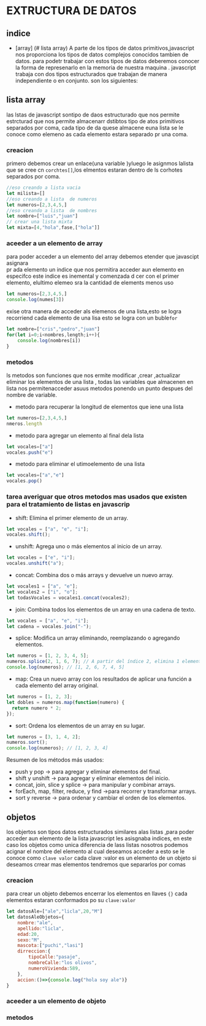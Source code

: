 # EXTRUCTURA DE DATOS
## indice
- [array] (# lista array)
A parte de los tipos de datos primitivos,javascript nos proporciona los tipos de datos
complejos conocidos tambien de datos. para podetr trabajar con estos tipos de datos deberemos conocer la 
forma de represenarlo en la memoria de nuestra maquina .
javascript trabaja con dos tipos estructurados que trabajan de manera independiente o en conjunto.
son los siguientes:

## lista array
las lstas de javascript sontipo de daos estructurado que nos permite estrcturad que nos permite almacenarr dstibtos tipo de atos primitivos
separados por coma, cada tipo de da quese almacene euna lista se le conoce como elemeno as cada elemento estara separado pr una coma.

### creacion
primero debemos crear un enlace(una variable )yluego le asignmos lalista que se cree cn `corchtes[]`,los
elmentos estaran dentro  de ls corhotes separados por coma.
```js
//eso creando a lista vacia
let milista=[]
//eso creando a lista  de numeros
let numeros=[2,3,4,5,]
//eso creando a lista  de nombres
let nombre=["luis","juan"]
// crear una lista mixta
let mixta=[4,"hola",fase,["hola"]]
```
### aceeder a un elemento de array
para poder acceder a un elemento del array debemos etender que javascipt asignara  
pr ada elemento un indice que nos permitira acceder  aun elemento  en especifco este indice  es inemental
y comenzada d cer con el primer elemento, elultimo elemeo sra la cantidad 
de elements menos uso
```js
let numeros=[2,3,4,5,]
console.log(numes[3])

```
exise otra manera  de acceder als elemenos  de una lista,esto se 
logra recorriend cada elemento de una lisa  esto se logra  con un buble`for`
```js
let nombre=["cris","pedro","juan"]
for(let i=0;i<nombres,length;i++){
    console.log(nombres[i])
}
```
### metodos
ls metodos son funciones que nos ermite modificar ,crear ,actualizar
eliminar los elementos de una lista , todas las variables que almacenen 
en lista nos permitenacceder asuus metodos ponendo un punto despues 
del nombre de variable.
- metodo para recuperar la longitud de elementos que iene una lista
```js
let numeros=[2,3,4,5,]
nmeros.length
```
- metodo para agregar un elemento al final dela lista
```js
let vocales=["a"]
vocales.push("e")
```
- metodo para eliminar el utimoelemento de una lista
```js
let vocales=["a","e"]
vocales.pop()
```

### tarea averiguar que otros metodos mas usados que existen para el tratamiento de listas en javascrip
- shift: Elimina el primer elemento de un array.
```js
let vocales = ["a", "e", "i"];
vocales.shift();
```
- unshift: Agrega uno o más elementos al inicio de un array.
```js
let vocales = ["e", "i"];
vocales.unshift("a");
```
- concat: Combina dos o más arrays y devuelve un nuevo array.
```js
let vocales1 = ["a", "e"];
let vocales2 = ["i", "o"];
let todasVocales = vocales1.concat(vocales2);

```
- join: Combina todos los elementos de un array en una cadena de texto.
```js
let vocales = ["a", "e", "i"];
let cadena = vocales.join("-");

```
- splice: Modifica un array eliminando, reemplazando o agregando elementos.

```js
let numeros = [1, 2, 3, 4, 5];
numeros.splice(2, 1, 6, 7); // A partir del índice 2, elimina 1 elemento y agrega 6 y 7
console.log(numeros); // [1, 2, 6, 7, 4, 5]
```
- map: Crea un nuevo array con los resultados de aplicar una función a cada elemento del array original.

```js
let numeros = [1, 2, 3];
let dobles = numeros.map(function(numero) {
  return numero * 2;
});
```
- sort: Ordena los elementos de un array en su lugar.
```js
let numeros = [3, 1, 4, 2];
numeros.sort();
console.log(numeros); // [1, 2, 3, 4]
```


Resumen de los métodos más usados:
- push y pop  -> para agregar y eliminar elementos del final.
- shift y unshift   -> para agregar y eliminar elementos del inicio.
- concat, join, slice y splice  -> para manipular y combinar arrays.
- forEach, map, filter, reduce, y find  ->para recorrer y transformar arrays.
- sort y reverse -> para ordenar y cambiar el orden de los elementos.

## objetos
los objertos son tipos datos estructurados similares alas listas ,para
poder acceder aun elemento de la lista javascript les asisgnaba
indices, en este caso los objetos como unica diferencia de lass
listas nosotros podemos acignar el nombre del elemento al cual 
deseamos acceder a esto se le conoce como 
`clave valor`
cada clave :valor es un elemento de un objeto si deseamos crrear mas 
elementos tendremos que separarlos por comas
### creacion
para crear un objeto debemos encerrar los elementos en llaves `{}`
cada elementos estaran conformados po su `clave:valor`
```js
let datosAle=["ale","licla",20,"M"]
let datosAleObjetos={
    nombre:"ale",
    apellido:"licla",
    edad:20,
    sexo:"M",
    mascota:["puchi","lasi"]
    dirreccion:{
        tipoCalle:"pasaje",
        nombreCalle:"los olivos",
        numeroVivienda:589,
    },
    accion:()=>{console.log("hola soy ale")}
}
```
### aceeder a un elemento de objeto
### metodos


